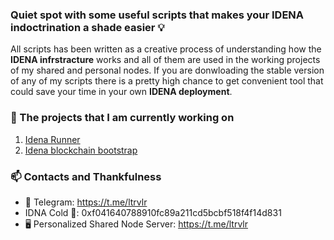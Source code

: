 ### Quiet spot with some useful scripts that makes your IDENA indoctrination a shade easier 💡
All scripts has been written as a creative process of understanding how the **IDENA infrstracture** works and all of them are used in the working projects of my shared and personal nodes. If you are donwloading the stable version of any of my scripts there is a pretty high chance to get convenient tool that could save your time in your own **IDENA deployment**.

### 🔭 The projects that I am currently working on
1. [Idena Runner](https://github.com/ltraveler/idena-runner/)
2. [Idena blockchain bootstrap](https://github.com/ltraveler/idenachain.db)

### 📫 Contacts and Thankfulness
- 💬 Telegram: https://t.me/ltrvlr
- IDNA Cold 👛: 0xf041640788910fc89a211cd5bcbf518f4f14d831
- 🖥️ Personalized Shared Node Server: https://t.me/ltrvlr
